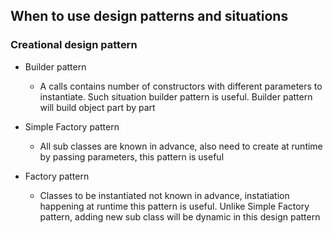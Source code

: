 ## When to use design patterns and situations

### Creational design pattern
 - Builder pattern 
    - A calls contains number of constructors with different parameters to instantiate. Such situation builder pattern is useful. Builder pattern will build object part by part
    
 - Simple Factory pattern 
    - All sub classes are known in advance, also need to create at runtime by passing parameters, this pattern is useful
 - Factory pattern 
    - Classes to be instantiated not known in advance, instatiation happening at runtime this pattern is useful. Unlike 
     Simple Factory pattern, adding new sub class will be dynamic in this design pattern 
